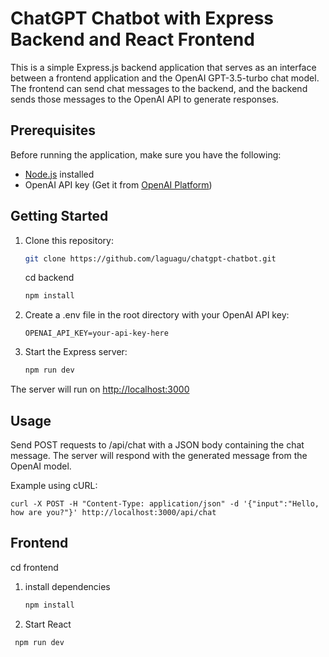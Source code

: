 # ChatGPT Chatbot with Express Backend and React Frontend

This is a simple Express.js backend application that serves as an interface between a frontend application and the OpenAI GPT-3.5-turbo chat model. The frontend can send chat messages to the backend, and the backend sends those messages to the OpenAI API to generate responses.

## Prerequisites

Before running the application, make sure you have the following:

- [Node.js](https://nodejs.org/) installed
- OpenAI API key (Get it from [OpenAI Platform](https://platform.openai.com/signup))

## Getting Started 

1. Clone this repository:

   ```bash
   git clone https://github.com/laguagu/chatgpt-chatbot.git
   ```

   cd backend

   ```bash
   npm install
   ```

2. Create a .env file in the root directory with your OpenAI API key:

   ```text
   OPENAI_API_KEY=your-api-key-here
   ```

3. Start the Express server:

   ```bash
   npm run dev
   ```

The server will run on <http://localhost:3000>

## Usage

Send POST requests to /api/chat with a JSON body containing the chat message. The server will respond with the generated message from the OpenAI model.

Example using cURL:

   ```text
   curl -X POST -H "Content-Type: application/json" -d '{"input":"Hello, how are you?"}' http://localhost:3000/api/chat
   ```

## Frontend

cd frontend
1. install dependencies 
   ```bash
   npm install
   ```
2. Start React
  ```bash
   npm run dev
   ```
